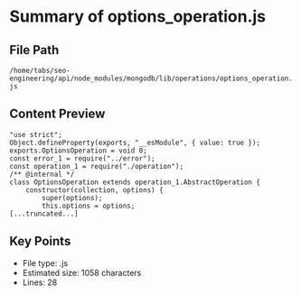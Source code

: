 # Summary of options_operation.js
  
## File Path
`/home/tabs/seo-engineering/api/node_modules/mongodb/lib/operations/options_operation.js`

## Content Preview
```
"use strict";
Object.defineProperty(exports, "__esModule", { value: true });
exports.OptionsOperation = void 0;
const error_1 = require("../error");
const operation_1 = require("./operation");
/** @internal */
class OptionsOperation extends operation_1.AbstractOperation {
    constructor(collection, options) {
        super(options);
        this.options = options;
[...truncated...]
```

## Key Points
- File type: .js
- Estimated size: 1058 characters
- Lines: 28
